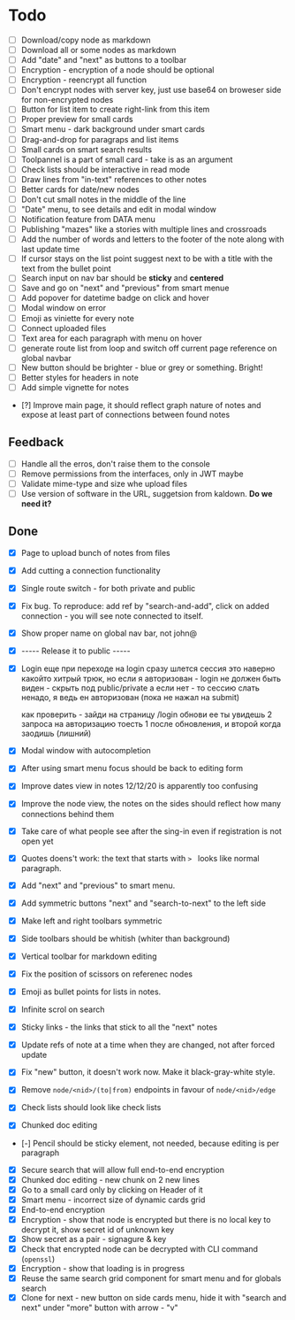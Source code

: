 # Todo

 - [ ] Download/copy node as markdown
 - [ ] Download all or some nodes as markdown
 - [ ] Add "date" and "next" as buttons to a toolbar
 - [ ] Encryption - encryption of a node should be optional
 - [ ] Encryption - reencrypt all function
 - [ ] Don't encrypt nodes with server key, just use base64 on broweser side for non-encrypted nodes
 - [ ] Button for list item to create right-link from this item
 - [ ] Proper preview for small cards
 - [ ] Smart menu - dark background under smart cards
 - [ ] Drag-and-drop for paragraps and list items
 - [ ] Small cards on smart search results
 - [ ] Toolpannel is a part of small card - take is as an argument
 - [ ] Check lists should be interactive in read mode
 - [ ] Draw lines from "in-text" references to other notes
 - [ ] Better cards for date/new nodes
 - [ ] Don't cut small notes in the middle of the line
 - [ ] "Date" menu, to see details and edit in modal window
 - [ ] Notification feature from DATA menu
 - [ ] Publishing "mazes" like a stories with multiple lines and crossroads
 - [ ] Add the number of words and letters to the footer of the note along with last update time
 - [ ] If cursor stays on the list point suggest next to be with a title with the text from the bullet point
 - [ ] Search input on nav bar should be __sticky__ and __centered__
 - [ ] Save and go on "next" and "previous" from smart menue
 - [ ] Add popover for datetime badge on click and hover
 - [ ] Modal window on error
 - [ ] Emoji as viniette for every note
 - [ ] Connect uploaded files
 - [ ] Text area for each paragraph with menu on hover
 - [ ] generate route list from loop and switch off current page reference on global navbar
 - [ ] New button should be brighter - blue or grey or something. Bright!
 - [ ] Better styles for headers in note
 - [ ] Add simple vignette for notes

 - [?] Improve main page, it should reflect graph nature of notes and expose at least part of connections between found notes

## Feedback

  - [ ] Handle all the erros, don't raise them to the console
  - [ ] Remove permissions from the interfaces, only in JWT maybe
  - [ ] Validate mime-type and size whe upload files
  - [ ] Use version of software in the URL, suggetsion from kaldown. __Do we need it?__

## Done

 - [x] Page to upload bunch of notes from files
 - [x] Add cutting a connection functionality
 - [x] Single route switch - for both private and public
 - [x] Fix bug. To reproduce: add ref by "search-and-add", click on added connection - you will see note connected to itself.
 - [x] Show proper name on global nav bar, not john@
 - [x] ----- Release it to public -----
 - [x] Login
    еще при переходе на login сразу шлется сессия
    это наверно какойто хитрый трюк, но
    если я авторизован - login не должен быть виден - скрыть под public/private
    а если нет - то сессию слать ненадо, я ведь ен авторизован (пока не нажал на submit)

    как проверить - зайди на страницу /login
    обнови ее
    ты увидешь 2 запроса на авторизацию
    тоесть 1 после обновления, и второй когда заодишь (лишний)
 - [x] Modal window with autocompletion
 - [x] After using smart menu focus should be back to editing form
 - [x] Improve dates view in notes 12/12/20 is apparently too confusing
 - [x] Improve the node view, the notes on the sides should reflect how many connections behind them
 - [x] Take care of what people see after the sing-in even if registration is not open yet
 - [x] Quotes doens't work: the text that starts with `> ` looks like normal paragraph.
 - [x] Add "next" and "previous" to smart menu.
 - [x] Add symmetric buttons "next" and "search-to-next" to the left side
 - [x] Make left and right toolbars symmetric
 - [x] Side toolbars should be whitish (whiter than background)
 - [x] Vertical toolbar for markdown editing
 - [x] Fix the position of scissors on referenec nodes
 - [x] Emoji as bullet points for lists in notes.
 - [x] Infinite scrol on search
 - [x] Sticky links - the links that stick to all the "next" notes
 - [x] Update refs of note at a time when they are changed, not after forced update
 - [x] Fix "new" button, it doesn't work now. Make it black-gray-white style.
 - [x] Remove `node/<nid>/(to|from)` endpoints in favour of `node/<nid>/edge`
 - [x] Check lists should look like check lists
 - [x] Chunked doc editing
 - [-] Pencil should be sticky element, not needed, because editing is per paragraph
 - [x] Secure search that will allow full end-to-end encryption
 - [x] Chunked doc editing - new chunk on 2 new lines
 - [x] Go to a small card only by clicking on Header of it
 - [x] Smart menu - incorrect size of dynamic cards grid
 - [x] End-to-end encryption
 - [x] Encryption - show that node is encrypted but there is no local key to decrypt it, show secret id of unknown key
 - [x] Show secret as a pair - signagure & key
 - [x] Check that encrypted node can be decrypted with CLI command (`openssl`)
 - [x] Encryption - show that loading is in progress
 - [x] Reuse the same search grid component for smart menu and for globals search
 - [x] Clone for next - new button on side cards menu, hide it with "search and next" under "more" button with arrow - "v"
